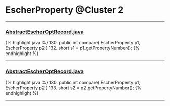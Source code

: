 # EscherProperty @Cluster 2

***

### [AbstractEscherOptRecord.java](https://searchcode.com/codesearch/view/97383926/)
{% highlight java %}
130. public int compare( EscherProperty p1, EscherProperty p2 )
132.     short s1 = p1.getPropertyNumber();
{% endhighlight %}

***

### [AbstractEscherOptRecord.java](https://searchcode.com/codesearch/view/97383926/)
{% highlight java %}
130. public int compare( EscherProperty p1, EscherProperty p2 )
133.     short s2 = p2.getPropertyNumber();
{% endhighlight %}

***

